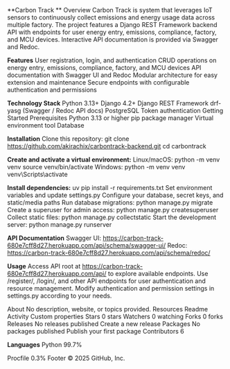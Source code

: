 
**Carbon Track **
Overview
Carbon Track is system that leverages IoT sensors to continuously collect emissions and energy usage data across multiple factory. The project features a Django REST Framework backend API with endpoints for user energy entry, emissions, compliance, factory, and MCU devices. Interactive API documentation is provided via Swagger and Redoc.


**Features**
User registration, login, and authentication
CRUD operations on energy entry, emissions, compliance, factory, and MCU devices
API documentation with Swagger UI and Redoc
Modular architecture for easy extension and maintenance
Secure endpoints with configurable authentication and permissions

**Technology Stack**
Python 3.13+
Django 4.2+
Django REST Framework
drf-yasg (Swagger / Redoc API docs)
PostgreSQL
Token authentication
Getting Started
Prerequisites
Python 3.13 or higher
pip package manager
Virtual environment tool
Database

**Installation**
Clone this repository:
git clone https://github.com/akirachix/carbontrack-backend.git
cd carbontrack

**Create and activate a virtual environment:**
Linux/macOS:
python -m venv venv
source venv/bin/activate
Windows:
python -m venv venv
venv\Scripts\activate

**Install dependencies:**
uv pip install -r requirements.txt
Set environment variables and update settings.py
Configure your database, secret keys, and static/media paths
Run database migrations:
python manage.py migrate
Create a superuser for admin access:
python manage.py createsuperuser
Collect static files:
python manage.py collectstatic
Start the development server:
python manage.py runserver

**API Documentation**
Swagger UI: https://carbon-track-680e7cff8d27.herokuapp.com/api/schema/swagger-ui/
Redoc: https://carbon-track-680e7cff8d27.herokuapp.com/api/schema/redoc/

**Usage**
Access API root at https://carbon-track-680e7cff8d27.herokuapp.com/api/ to explore available endpoints.
Use /register/, /login/, and other API endpoints for user authentication and resource management.
Modify authentication and permission settings in settings.py according to your needs.

About
No description, website, or topics provided.
Resources
Readme
Activity
Custom properties
Stars
0 stars
Watchers
0 watching
Forks
0 forks
Releases
No releases published
Create a new release
Packages
No packages published
Publish your first package
Contributors
6

**Languages**
Python
99.7%
 
Procfile
0.3%
Footer
© 2025 GitHub, Inc.






